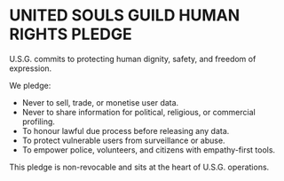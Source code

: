 # UNITED SOULS GUILD HUMAN RIGHTS PLEDGE

U.S.G. commits to protecting human dignity, safety, and freedom of expression.

We pledge:
- Never to sell, trade, or monetise user data.
- Never to share information for political, religious, or commercial profiling.
- To honour lawful due process before releasing any data.
- To protect vulnerable users from surveillance or abuse.
- To empower police, volunteers, and citizens with empathy-first tools.

This pledge is non-revocable and sits at the heart of U.S.G. operations.
